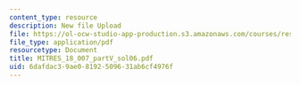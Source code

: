 ```yaml
---
content_type: resource
description: New file Upload
file: https://ol-ocw-studio-app-production.s3.amazonaws.com/courses/res-18-007-calculus-revisited-multivariable-calculus-fall-2011/6dafdac39ae08192509631ab6cf4976f_MITRES_18_007_partV_sol06.pdf
file_type: application/pdf
resourcetype: Document
title: MITRES_18_007_partV_sol06.pdf
uid: 6dafdac3-9ae0-8192-5096-31ab6cf4976f
---
```

